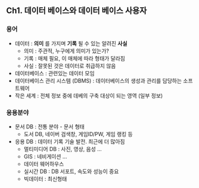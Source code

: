 ## Ch1. 데이터 베이스와 데이터 베이스 사용자  
  
### 용어
* 데이터 : __의미__ 를 가지며 __기록__ 될 수 있는 알려진 __사실__
  * 의미 : 주관적, 누구에게 의미가 있는가?
  * 기록 : 매체 필요, 이 매체에 따라 형태가 달라짐
  * 사실 : 잘못된 것은 데이터로 취급하지 않음
* 데이터베이스 : 관련있는 데이터 모임
* 데이터베이스 관리 시스템 (DBMS) : 데이터베이스의 생성과 관리를 담당하는 소프트웨어
* 작은 세계 : 전체 정보 중에 데베의 구축 대상이 되는 영역 (일부 정보)


### 응용분야  
* 문서 DB : 전통 분야 - 문서 형태
  * 도서 DB, 네이버 검색창, 게임ID/PW, 게임 랭킹 등
* 응용 DB : 데이터 기록 기술 발전. 최근에 더 많아짐
  * 멀티미디어 DB : 사진, 영상, 음성 ...
  * GIS :  네비게이션 ...
  * 데이터 웨어하우스
  * 실시간 DB : DB 서포트, 속도와 성능이 중요
  * 빅데이터 : 최신형태


  
